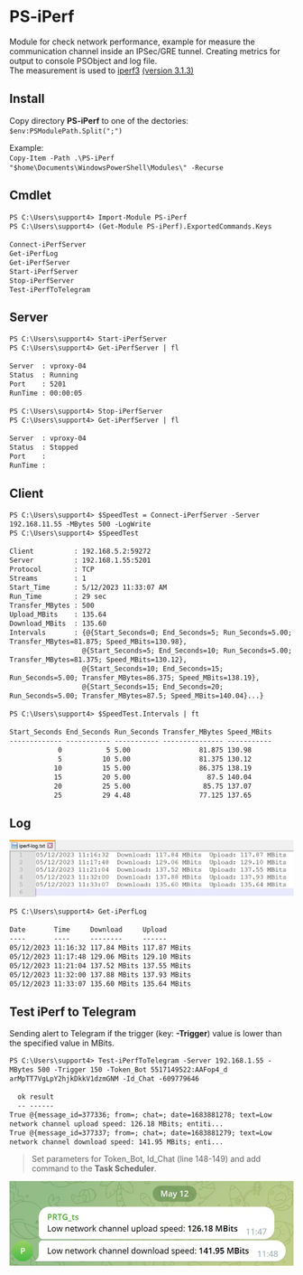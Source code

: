 # PS-iPerf
Module for check network performance, example for measure the communication channel inside an IPSec/GRE tunnel. Creating metrics for output to console PSObject and log file. \
The measurement is used to [iperf3](https://github.com/esnet/iperf) [(version 3.1.3)](https://iperf.fr/iperf-download.php)
## Install
Copy directory **PS-iPerf** to one of the dectories: `$env:PSModulePath.Split(";")`

Example: \
`Copy-Item -Path .\PS-iPerf "$home\Documents\WindowsPowerShell\Modules\" -Recurse`
## Cmdlet
```
PS C:\Users\support4> Import-Module PS-iPerf
PS C:\Users\support4> (Get-Module PS-iPerf).ExportedCommands.Keys

Connect-iPerfServer
Get-iPerfLog
Get-iPerfServer
Start-iPerfServer
Stop-iPerfServer
Test-iPerfToTelegram
```
## Server
```
PS C:\Users\support4> Start-iPerfServer
PS C:\Users\support4> Get-iPerfServer | fl

Server  : vproxy-04
Status  : Running
Port    : 5201
RunTime : 00:00:05

PS C:\Users\support4> Stop-iPerfServer
PS C:\Users\support4> Get-iPerfServer | fl

Server  : vproxy-04
Status  : Stopped
Port    :
RunTime :
```

## Client
```
PS C:\Users\support4> $SpeedTest = Connect-iPerfServer -Server 192.168.11.55 -MBytes 500 -LogWrite
PS C:\Users\support4> $SpeedTest

Client          : 192.168.5.2:59272
Server          : 192.168.1.55:5201
Protocol        : TCP
Streams         : 1
Start_Time      : 5/12/2023 11:33:07 AM
Run_Time        : 29 sec
Transfer_MBytes : 500
Upload_MBits    : 135.64
Download_MBits  : 135.60
Intervals       : {@{Start_Seconds=0; End_Seconds=5; Run_Seconds=5.00; Transfer_MBytes=81.875; Speed_MBits=130.98},
                  @{Start_Seconds=5; End_Seconds=10; Run_Seconds=5.00; Transfer_MBytes=81.375; Speed_MBits=130.12},
                  @{Start_Seconds=10; End_Seconds=15; Run_Seconds=5.00; Transfer_MBytes=86.375; Speed_MBits=138.19},
                  @{Start_Seconds=15; End_Seconds=20; Run_Seconds=5.00; Transfer_MBytes=87.5; Speed_MBits=140.04}...}

PS C:\Users\support4> $SpeedTest.Intervals | ft

Start_Seconds End_Seconds Run_Seconds Transfer_MBytes Speed_MBits
------------- ----------- ----------- --------------- -----------
            0           5 5.00                 81.875 130.98
            5          10 5.00                 81.375 130.12
           10          15 5.00                 86.375 138.19
           15          20 5.00                   87.5 140.04
           20          25 5.00                  85.75 137.07
           25          29 4.48                 77.125 137.65
```
## Log
![Image alt](https://github.com/Lifailon/PS-iPerf/blob/rsa/Screen/iPerf-Log.jpg)

```
PS C:\Users\support4> Get-iPerfLog

Date       Time     Download     Upload
----       ----     --------     ------
05/12/2023 11:16:32 117.84 MBits 117.87 MBits
05/12/2023 11:17:48 129.06 MBits 129.10 MBits
05/12/2023 11:21:04 137.52 MBits 137.55 MBits
05/12/2023 11:32:00 137.88 MBits 137.93 MBits
05/12/2023 11:33:07 135.60 MBits 135.64 MBits
```

## Test iPerf to Telegram
Sending alert to Telegram if the trigger (key: **-Trigger**) value is lower than the specified value in MBits.

```
PS C:\Users\support4> Test-iPerfToTelegram -Server 192.168.1.55 -MBytes 500 -Trigger 150 -Token_Bot 5517149522:AAFop4_d
arMpTT7VgLpY2hjkDkkV1dzmGNM -Id_Chat -609779646

  ok result
  -- ------
True @{message_id=377336; from=; chat=; date=1683881278; text=Low network channel upload speed: 126.18 MBits; entiti...
True @{message_id=377337; from=; chat=; date=1683881279; text=Low network channel download speed: 141.95 MBits; enti...
```

> Set parameters for Token_Bot, Id_Chat (line 148-149) and add command to the **Task Scheduler**.

![Image alt](https://github.com/Lifailon/PS-iPerf/blob/rsa/Screen/iPerf-Alert.jpg)

